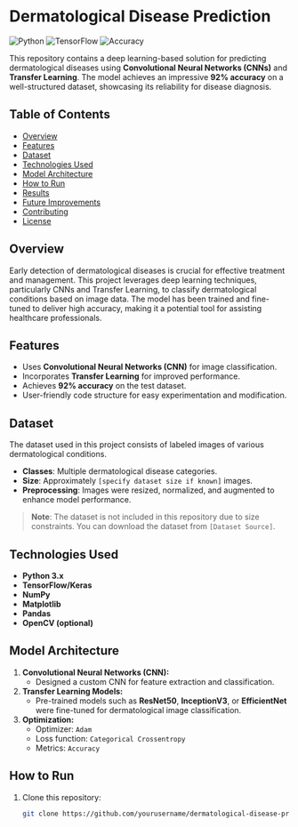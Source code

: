 # Dermatological Disease Prediction

![Python](https://img.shields.io/badge/Python-3.x-blue)
![TensorFlow](https://img.shields.io/badge/TensorFlow-2.x-orange)
![Accuracy](https://img.shields.io/badge/Accuracy-92%25-green)

This repository contains a deep learning-based solution for predicting dermatological diseases using **Convolutional Neural Networks (CNNs)** and **Transfer Learning**. The model achieves an impressive **92% accuracy** on a well-structured dataset, showcasing its reliability for disease diagnosis.

## Table of Contents

- [Overview](#overview)
- [Features](#features)
- [Dataset](#dataset)
- [Technologies Used](#technologies-used)
- [Model Architecture](#model-architecture)
- [How to Run](#how-to-run)
- [Results](#results)
- [Future Improvements](#future-improvements)
- [Contributing](#contributing)
- [License](#license)

## Overview

Early detection of dermatological diseases is crucial for effective treatment and management. This project leverages deep learning techniques, particularly CNNs and Transfer Learning, to classify dermatological conditions based on image data. The model has been trained and fine-tuned to deliver high accuracy, making it a potential tool for assisting healthcare professionals.

## Features

- Uses **Convolutional Neural Networks (CNN)** for image classification.
- Incorporates **Transfer Learning** for improved performance.
- Achieves **92% accuracy** on the test dataset.
- User-friendly code structure for easy experimentation and modification.

## Dataset

The dataset used in this project consists of labeled images of various dermatological conditions. 
- **Classes**: Multiple dermatological disease categories.
- **Size**: Approximately `[specify dataset size if known]` images.
- **Preprocessing**: Images were resized, normalized, and augmented to enhance model performance.

> **Note**: The dataset is not included in this repository due to size constraints. You can download the dataset from `[Dataset Source]`.

## Technologies Used

- **Python 3.x**
- **TensorFlow/Keras**
- **NumPy**
- **Matplotlib**
- **Pandas**
- **OpenCV (optional)**

## Model Architecture

1. **Convolutional Neural Networks (CNN):**
   - Designed a custom CNN for feature extraction and classification.
2. **Transfer Learning Models:**
   - Pre-trained models such as **ResNet50**, **InceptionV3**, or **EfficientNet** were fine-tuned for dermatological image classification.
3. **Optimization:**
   - Optimizer: `Adam`
   - Loss function: `Categorical Crossentropy`
   - Metrics: `Accuracy`

## How to Run

1. Clone this repository:
   ```bash
   git clone https://github.com/yourusername/dermatological-disease-prediction.git

